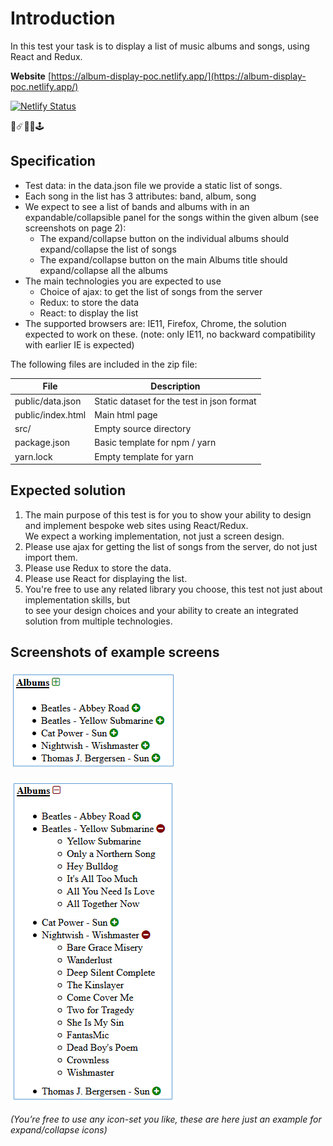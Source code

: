 # Introduction

In this test your task is to display a list of music albums and songs, using React and Redux.

**Website** [https://album-display-poc.netlify.app/](https://album-display-poc.netlify.app/)

[![Netlify Status](https://api.netlify.com/api/v1/badges/5d81a2c8-90a9-4989-905d-fcab4ebc8b97/deploy-status)](https://app.netlify.com/sites/album-display-poc/deploys)

👾☄️👻👺🕹️

## Specification

- Test data: in the data.json file we provide a static list of songs.
- Each song in the list has 3 attributes: band, album, song
- We expect to see a list of bands and albums with in an expandable/collapsible panel for the
  songs within the given album (see screenshots on page 2):
    - The expand/collapse button on the individual albums should expand/collapse the list of songs
    - The expand/collapse button on the main Albums title should expand/collapse all the albums
- The main technologies you are expected to use
    - Choice of ajax: to get the list of songs from the server
    - Redux: to store the data
    - React: to display the list
- The supported browsers are: IE11, Firefox, Chrome, the solution expected to work on these.
  (note: only IE11, no backward compatibility with earlier IE is expected)

The following files are included in the zip file:

|  File                            |  Description                                 |
|  ------------------------------  |  ------------------------------------------  |        
|  public/data.json                |  Static dataset for the test in json format  |
|  public/index.html               |  Main html page                              |
|  src/                            |  Empty source directory                      |
|  package.json                    |  Basic template for npm / yarn|              |
|  yarn.lock                       |  Empty template for yarn                     |

## Expected solution

1. The main purpose of this test is for you to show your ability to design and implement
   bespoke web sites using React/Redux.  
   We expect a working implementation, not just a screen design.
2. Please use ajax for getting the list of songs from the server, do not just import them.
3. Please use Redux to store the data.
4. Please use React for displaying the list.
5. You're free to use any related library you choose, this test not just about implementation skills, but  
   to see your design choices and your ability to create an integrated solution from multiple technologies.

## Screenshots of example screens 

![Screen Shot 2017-04-03 at 22.40.04.png](/asset/37536905-Screen%20Shot%202017-04-03%20at%2022.40.04.png)

![Screen Shot 2017-04-03 at 22.40.50.png](/asset/398891032-Screen%20Shot%202017-04-03%20at%2022.40.50.png)

*(You’re free to use any icon-set you like, these are here just an example for expand/collapse icons)*
